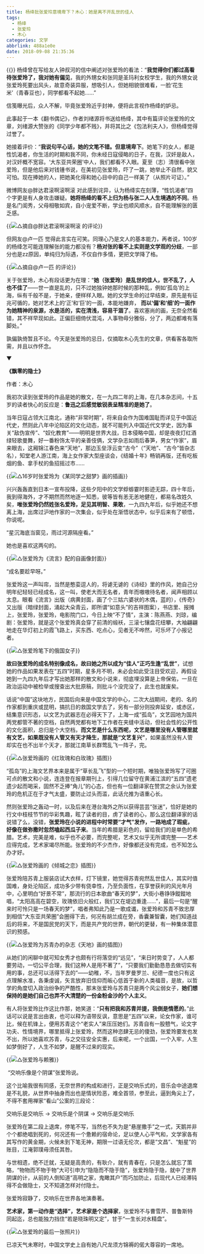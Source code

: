 ```yaml
---
title: 杨绛批张爱玲意境卑下？木心：她是离不开乱世的佳人
tags:
  - 杨绛
  - 张爱玲
  - 木心
categories: 文学
abbrlink: 488a1e0e
date: 2018-09-08 21:35:36
---
```

{{<img src="https://ian2.oss-cn-hangzhou.aliyuncs.com/2018-09-08-134906.jpg" alt="">}}
杨绛曾在写给友人钟叔河的信中阐述对张爱玲的看法：“**我觉得你们都过高看待张爱玲了，我对她有偏见**，我的外甥女和张同是圣玛利女校学生，我的外甥女说张爱玲死要出风头，故意奇装异服，想吸引人，但她相貌很难看，一脸‘花生米’（青春豆也），同学都看不起她……”

信笺曝光后，众人不解，毕竟张爱玲近乎封神，便将此言视作杨绛的妒忌。

此事起于一本《翻书偶记》，作者刘绪源将书送给杨绛，其中有篇评论张爱玲的文章，刘绪源大赞张的《同学少年都不贱》，并将其比之《包法利夫人》，但杨绛觉得过誉了。

她接着评价：“**我说句平心话，她的文笔不错。但意境卑下**。她笔下的女人，都是性饥渴者，你生活的时期和我不同，你未经日寇侵略的日子，在我，汉奸是敌人，对汉奸概不宽容。‘大东亚共荣圈’中人，我们都看不入眼。夏至（志）清很看中张爱玲，但是他后来对钱锺书说，在美初见张爱玲，吓了一跳，她举止不自然，貌又可怕。现在捧她的人，把她美化得和她心目中的自己一样美了（从照片可证）。”

微博网友@胖达君滚啊滚啊滚 对此感到诧异，认为杨绛实在刻薄，“性饥渴者”四个字更是有人身攻击嫌疑。**她将杨绛的看不上归为杨与张二人人生境遇的不同**。杨是名门闺秀，父母相敬如宾，自小宠爱不断，学业也顺风顺水，自不能理解张的匮乏感。

{{<img src="https://ian2.oss-cn-hangzhou.aliyuncs.com/2018-09-08-134840.jpg" alt="△摘自@胖达君滚啊滚啊滚 的评论">}}

但网友@卢一匹 觉得此言实在可笑。同理心乃是文人的基本能力，再者说，100岁的杨绛怎可能连理解张的能力都没有？**杨对张的看不上实则是文学观的分歧**，一部分也是zz原因，单纯归为际遇，不仅自作多情，更把文学降了格。

{{<img src="https://ian2.oss-cn-hangzhou.aliyuncs.com/2018-09-08-134851.jpg" alt="△摘自@卢一匹 的评论">}}


关于张爱玲，木心有段话更为在理：“**她（张爱玲）是乱世的佳人，世不乱了，人也不佳了**——世一直是乱的，只不过她独钟她那时候的那种乱，例如‘孤岛’的上海，纵有千般不是，于她亲，便样样入眼。她的文学生命的过早结束，原先是有征兆可循的，她对艺术上的‘正’和‘巨’的一面，本能地嫌弃， **而以‘偏’和‘细’的一面作为她精神的泉源，水是活的，实在清浅，容易干涸了**。喜欢塞尚的画，无奈全然看错，其不祥早现如此。正偏巨细倚伏混沌，人事物毋分雅俗，分了，两边都难有落脚处。”

孰偏孰倚暂且不论。今天是张爱玲的忌日，仅摘取木心先生的文章，供看客各取所需，并且以作怀念。

▼

**《飘零的隐士》**

作者：木心

我初次读到张爱玲的作品是她的散文，在一九四二年的上海，在几本杂志间，十五岁的读者快心的反应是：**鲁迅之后感觉敏锐表呈精准的是她了**。

当年日寇占领大江南北，通称“非常时期”，将来自会作为国难国耻而详见于中国近代史，然则此八年中沦陷区的文化动态，就不可能列入中国近代文学史，因为事关“敌伪宣传”、“奴化教育”——明明是世界大战，日本侵略中国，却是夜夜灯红酒绿轻歌曼舞，好一番粉饰太平的亲善伎俩，文学杂志如雨后春笋，男女“作家”，眉来眼去，这厢锦江春色来“天地”，那边玉垒浮云变“古今”（“天地”、“古今”皆杂志名），知堂老人游江南，海上女作家大型座谈会，《结婚十年》畅销再版，还有吃板烟的鱼、拿手杖的鱼招摇过市……

{{<img src="https://ian2.oss-cn-hangzhou.aliyuncs.com/2018-09-08-134513.jpg" alt="△16岁时张爱玲为《某同学之甜梦》画的插画">}}

兴兴轰轰直到日本一宣布投降，这些夕阳中的文学蜉蝣霎时影迹无踪，四十年后，我到得海外，才不期然而然地逐一知悉，彼等皆有恙无恙地健在，都易名改姓久矣，**唯张爱玲仍然姓张名爱玲，足见其明智、果敢**，一九四九年后，似乎她还不想离上海，出席过沪地作家的一次集会，似乎处在渐悟状态中，似乎后来有了顿悟，你说呢。

“星沉海底当窗见，雨过河源隔座看。”

她也是喜欢这两句的。

{{<img src="https://ian2.oss-cn-hangzhou.aliyuncs.com/2018-09-08-134529.jpg" alt="△张爱玲为《流言》配的自画像封面">}}

“成名要趁早呀。”

张爱玲这一声叫帘，当然是憨娈逗人的，将谑无谑的《诗经》里的作风，她自己分明年纪轻轻已经成名，这一叫，使老大而无名者，青年而嗷嗷待名者，闻声相顾以太息。眼看《流言》出版（病黄封面，画了个三姑六婆状的木偶，蓝的），《传奇》又出版（暗绿封面，涌起大朵青云，即所谓“如意头”的吉祥图案），书店里、报摊上，张爱玲，张爱玲，电影院门口，今日上映“不了情”，主演：陈燕燕、刘琼，编剧：张爱玲，就是这个张爱玲真会穿了前清的缎袄，三滚七镶盘花纽攀，大袖翩翩地走在华灯初上的霞飞路上，买东西、吃点心，见者无不哗然，可乐坏了小报记者。

{{<img src="https://ian2.oss-cn-hangzhou.aliyuncs.com/2018-09-08-134538.jpg" alt="△张爱玲笔下的俄国女子">}}


**故曰张爱玲的成名特别像成名，故曰她之所以成为“佳人”正巧生逢“乱世”**，试想她的作品如果发表在“五四”时期，星多月不明，未必会如此受注目受欢迎，再假设她到一九四九年后才写出她那样的散文和小说来，彻底埋没算是上帝保佑，一旦在政治运动中被检举或搜查出大批原稿，则批斗个没完没了，此生也就废矣。

话说“中国”这块地方，民国后向来是中国文学的中心，二次大战期间，老的、名的作家都到重庆或昆明，搞抗日的救国文学去了，另有一部分则投奔延安，或赤区，结集意识形态，以文艺为武器志在必得天下了，上海一成“孤岛”，文艺园地为国共两党都管不著的空档，自然两党都有地下工作者在夹缝中活动，但社会性的公开性的文化面积，总归是个大空档，**而文艺是什么东西呢，文艺是哪里没有人管哪里就有文艺，如果既没有人管又有天才降生，那就是“文艺复兴”**，如果虽然没有人管却实在也不出半个天才，那就江南草长群莺乱飞一阵子，完。

{{<img src="https://ian2.oss-cn-hangzhou.aliyuncs.com/2018-09-08-134550.jpg" alt="△张爱玲画的《红玫瑰和白玫瑰》插图">}}

“孤岛”的上海文艺界本来是属于“草长乱飞”型的一个短时期，唯独张爱玲写了可圈可点的散文和小说，连连登在报章期刊上，引得几位留守在黄浦江滨的“五四”遗老遗少起而喝采，固然不乏捧“角儿”的心态，但也有一位翻译家在赞赏之余认为张爱玲的危机正在于才气太盛，要防止过头而滥，此话允推为语重心长。

然则张爱玲之轰动一时，以及后来在港台海外之所以获得芸芸“张迷”，恰好是她的行文中枝枝节节的华彩隽趣，眩了读者的目，虏了读者的心，那么这位翻译家的话说错了么，没错，**张爱玲在小说的进程中时常要“才气”发作，一路地成了瑕疵，好像在做弥撒时忽然嗑起西瓜子来**。当年的希腊是彩色的，留给我们的是单色的希腊。艺术，完美是难，似乎也不必要，而完整呢，艺术又似乎无所谓完整——艺术应得完成，艺术家竭尽所能。张爱玲的不少杰作，好像都还没有完成，也不知怎么办才好。

{{<img src="https://ian2.oss-cn-hangzhou.aliyuncs.com/2018-09-08-134603.jpg" alt="△张爱玲画的《倾城之恋》插图">}}

张爱玲陪苏青上服装店试大衣样，灯下镜里，她觉得苏青宛然乱世佳人，其实时值国难，身处沦陷区，成功多少带有侥幸性，乃至负面性，在享誉获利的风光年月中，心里明白“好景不常”，那流行的日本歌曲“春天的梦”，大街小巷铮铮鏦鏦地唱，“太阳高高在碧空，玫瑰依旧火般红，我们又在堤边重逢……”，最后一句是“醒来时可怜只是一场春天的梦”，唱者弗知此乃是一歌成谶，张爱玲和苏青不致忠厚到相信“大东亚共荣圈”会圈得下去，何况有胡兰成在旁，香囊兼智囊，她们知道战后的将来，不是国民党的天下，而是共产党的世界，朝代的更替，有一种集体潜意识的预感。

{{<img src="https://ian2.oss-cn-hangzhou.aliyuncs.com/2018-09-08-134938.jpg" alt="△张爱玲为苏青办的杂志《天地》画的插图">}}

从她们的闲聊中就可知女秀才也颇有行将落空的“远见”，“来日时势变了，人人都要劳动，一切公平合理，我们这种人是用不著了”，“只要我们勤勤恳恳去做切实有用的事，总还可以活得下去的”——幼稚，不，当年罗曼罗兰、纪德一度也只有这点理解水准，各秉虔诚，矢言放弃旧信仰而皈心低首于新的人类福音，是故，以哲学的角度切入政治纷争的严酷性，那末张爱玲与苏青只是两个风尘弱女子，**她们想保持的是她们自己也弄不大清楚的一份金粉金沙的个人主义**。

有人将张爱玲比作这比作那，她笑道：“**只有把我和苏青并提，我倒是情愿的**。”此话可以说是言出由衷，也可以释为语带反讽，意思是“五四”以来，论女作家，谁可比，候在机锋上，便用苏青这个“老实人”来压压她们。苏青自有一股戆气，论文字功夫、性情境界，哪里抵得上张爱玲，然而这种恣肆无忌的傻劲，张爱玲要发也发不出，所以她喜欢苏青，与之交往安全实惠，后来呢，一个出国，一个入牢，人生如梦倒好了，人生不如梦，是醒不过来的现实。

{{<img src="https://ian2.oss-cn-hangzhou.aliyuncs.com/2018-09-08-134952.jpg" alt="△张爱玲与赖雅">}}

 “交响乐像是个阴谋”张爱玲说。

这个比喻我很有同感，无奈世界的构成和进行，正是交响乐式的，音乐会中途退席是不礼貌，从世界中抽身而出也是情状险恶，难全首领，参至此，逼到角尖上了，不得不套用禅家“看山”公案的三段论：

交响乐是交响乐 → 交响乐是个阴谋 → 交响乐是交响乐

张爱玲在第二段上退席，停笔不写，当然也不失为是“悬崖撒手”之一式，天鹅并非个个都绝唱到死的，何况还有一个惫赖的宿命论，足以使人心平气和，文学家各有其写作的黄金期，火候未到下笔无神，期限一过语无伦次，都是“文昌”、“魁星”的账目，江淹郭璞毋须任其咎。

与世相遗，绝不迁就，无疑是高贵的，有耿介，就有青春在，只是怎么就忘了策略，“物物而不物于物”大可引申为“隐隐而不隐于隐”，张爱玲隐于隐，就中了世界阴谋的计，从前的人倒知道“高明之家，鬼瞰其户”而巧加防止，后现代人已经滞钝得不会做隐士，又不知道怎样对付隐士。

张爱玲寂静了，交响乐在世界各地演奏著。

**艺术家，第一动作是“选择”，艺术家是个选择家**，张爱玲不与曹雪芹、普鲁斯特同起迄，总也能独力挡住“若是晓珠明又定”，甘于“一生长对水精盘”。

{{<img src="https://ian2.oss-cn-hangzhou.aliyuncs.com/2018-09-08-135004.jpg" alt="△张爱玲的最后一张照片">}}

已凉天气未寒时，中国文学史上自有她八尺龙须方锦褥的偌大尊容的一席地。